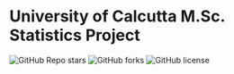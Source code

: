 # University of Calcutta M.Sc. Statistics Project

![GitHub Repo stars](https://img.shields.io/github/stars/Soumyadipta2020/cu_msc_project_soumyadipta?style=social)
![GitHub forks](https://img.shields.io/github/forks/Soumyadipta2020/cu_msc_project_soumyadipta?style=social)
![GitHub license](https://img.shields.io/github/license/Soumyadipta2020/cu_msc_project_soumyadipta)

